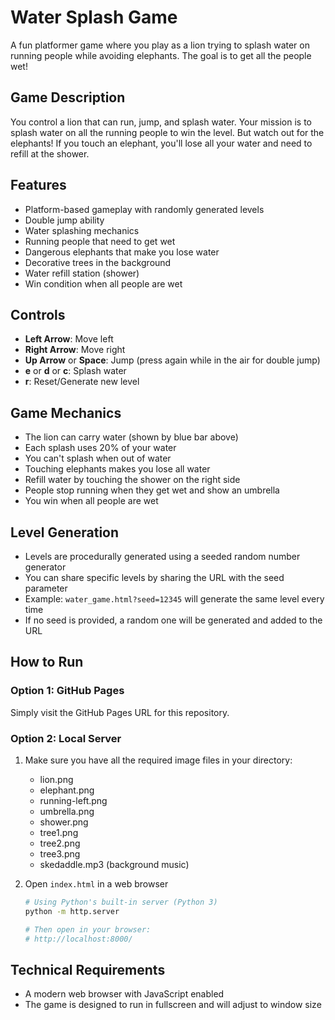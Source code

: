 # Water Splash Game

A fun platformer game where you play as a lion trying to splash water on running people while avoiding elephants. The goal is to get all the people wet!

## Game Description

You control a lion that can run, jump, and splash water. Your mission is to splash water on all the running people to win the level. But watch out for the elephants! If you touch an elephant, you'll lose all your water and need to refill at the shower.

## Features
- Platform-based gameplay with randomly generated levels
- Double jump ability
- Water splashing mechanics
- Running people that need to get wet
- Dangerous elephants that make you lose water
- Decorative trees in the background
- Water refill station (shower)
- Win condition when all people are wet

## Controls
- **Left Arrow**: Move left
- **Right Arrow**: Move right
- **Up Arrow** or **Space**: Jump (press again while in the air for double jump)
- **e** or **d** or **c**: Splash water
- **r**: Reset/Generate new level

## Game Mechanics
- The lion can carry water (shown by blue bar above)
- Each splash uses 20% of your water
- You can't splash when out of water
- Touching elephants makes you lose all water
- Refill water by touching the shower on the right side
- People stop running when they get wet and show an umbrella
- You win when all people are wet

## Level Generation
- Levels are procedurally generated using a seeded random number generator
- You can share specific levels by sharing the URL with the seed parameter
- Example: `water_game.html?seed=12345` will generate the same level every time
- If no seed is provided, a random one will be generated and added to the URL

## How to Run

### Option 1: GitHub Pages
Simply visit the GitHub Pages URL for this repository.

### Option 2: Local Server
1. Make sure you have all the required image files in your directory:
   - lion.png
   - elephant.png
   - running-left.png
   - umbrella.png
   - shower.png
   - tree1.png
   - tree2.png
   - tree3.png
   - skedaddle.mp3 (background music)

2. Open `index.html` in a web browser
   ```bash
   # Using Python's built-in server (Python 3)
   python -m http.server

   # Then open in your browser:
   # http://localhost:8000/
   ```

## Technical Requirements
- A modern web browser with JavaScript enabled
- The game is designed to run in fullscreen and will adjust to window size 
